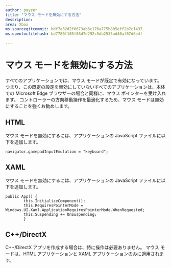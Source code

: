 ```yaml
---
author: payzer
title: "マウス モードを無効にする方法"
description: 
area: Xbox
ms.sourcegitcommit: bdf7a32d2f0673ab6c176a775b805eff2b7cf437
ms.openlocfilehash: bd7780f105f86d7d292c5db2535ad40af07d6e4f

---
```


# マウス モードを無効にする方法
すべてのアプリケーションでは、マウス モードが既定で有効になっています。 つまり、この既定の設定を無効にしていないすべてのアプリケーションは、本体での Microsoft Edge ブラウザーの場合と同様に、マウス ポインターを受け入れます。 コントローラーの方向移動操作を最適化するため、マウス モードは無効にすることを強くお勧めします。   
   
## HTML   
マウス モードを無効にするには、アプリケーションの JavaScript ファイルに以下を追加します。   
   
```code
navigator.gamepadInputEmulation = "keyboard";
```   

## XAML    
マウス モードを無効にするには、アプリケーションの JavaScript ファイルに以下を追加します。   
   
```code
public App() {
        this.InitializeComponent();
        this.RequiresPointerMode = Windows.UI.Xaml.ApplicationRequiresPointerMode.WhenRequested;
        this.Suspending += OnSuspending;
        }
```

## C++/DirectX   
C++/DirectX アプリを作成する場合は、特に操作は必要ありません。 マウス モードは、HTML アプリケーションと XAML アプリケーションのみに適用されます。



<!--HONumber=Jun16_HO5-->


